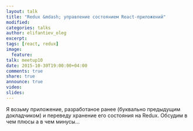 ```yaml
---
layout: talk
title: "Redux &mdash; управление состоянием React-приложений"
modified:
categories: talks
author: elifantiev_oleg
excerpt:
tags: [react, redux]
image:
  feature:
talk: meetup10
date: 2015-10-30T19:00:00+04:00
comments: true
share: true
announce: true 
video: 
slides: 
---
```


Я возьму приложение, разработаное ранее (буквально предыдущим докладчиком) и переведу хранение его состояния 
на Redux. Обсудим в чем плюсы а в чем минусы...